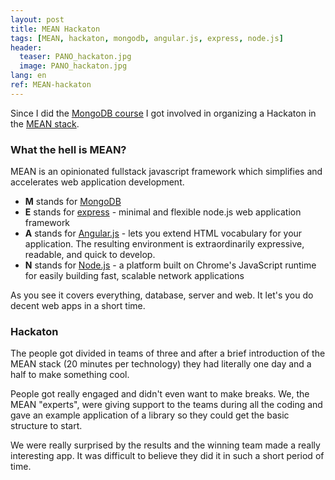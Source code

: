 ```yaml
---
layout: post
title: MEAN Hackaton
tags: [MEAN, hackaton, mongodb, angular.js, express, node.js]
header:
  teaser: PANO_hackaton.jpg
  image: PANO_hackaton.jpg
lang: en
ref: MEAN-hackaton
---
```


Since I did the [MongoDB course](http://pallares.me/mongodb-for-NET-M101N/) I got involved in organizing a Hackaton in the [MEAN stack](http://mean.io/).

### What the hell is MEAN?

MEAN is an opinionated fullstack javascript framework which simplifies and accelerates web application development.

* **M** stands for [MongoDB](https://www.mongodb.org/)
* **E** stands for [express](http://expressjs.com/) - minimal and flexible node.js web application framework
* **A** stands for [Angular.js](https://angularjs.org/) - lets you extend HTML vocabulary for your application. The resulting environment is extraordinarily expressive, readable, and quick to develop.
* **N** stands for [Node.js](https://nodejs.org/) - a platform built on Chrome's JavaScript runtime for easily building fast, scalable network applications

As you see it covers everything, database, server and web. It let's you do decent web apps in a short time.

### Hackaton

The people got divided in teams of three and after a brief introduction of the MEAN stack  (20 minutes per technology) they had literally one day and a half to make something cool. 

People got really engaged and didn't even want to make breaks. We, the MEAN "experts", were giving support to the teams during all the coding and gave an example application of a library so they could get the basic structure to start.

We were really surprised by the results and the winning team made a really interesting app. It was difficult to believe they did it in such a short period of time.


